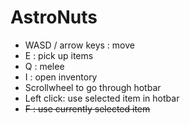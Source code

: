 # AstroNuts

- WASD / arrow keys : move
- E : pick up items
- Q : melee
- I : open inventory
- Scrollwheel to go through hotbar
- Left click: use selected item in hotbar
- ~~F : use currently selected item~~
